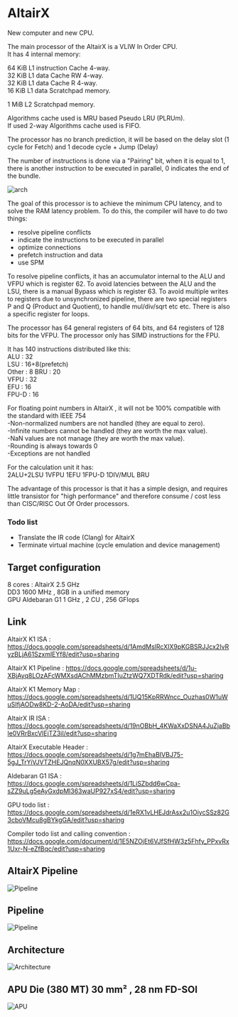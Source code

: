 # AltairX
New computer and new CPU.

The main processor of the AltairX is a VLIW In Order CPU.  
It has 4 internal memory:  

64 KiB L1 instruction Cache 4-way.  
32 KiB L1 data Cache RW 4-way.  
32 KiB L1 data Cache R 4-way.  
16 KiB L1 data Scratchpad memory.

1 MiB L2 Scratchpad memory.  

Algorithms cache used is MRU based Pseudo LRU (PLRUm).  
If used 2-way Algorithms cache used is FIFO.

The processor has no branch prediction, it will be based on the delay slot (1 cycle for Fetch) and 1 decode cycle + Jump (Delay)

The number of instructions is done via a "Pairing" bit, when it is equal to 1, there is another instruction to be executed in parallel, 0 indicates the end of the bundle.  

<img src="graph/Altair_instruction.png?raw=true" alt="arch">   

The goal of this processor is to achieve the minimum CPU latency, and to solve the RAM latency problem.
To do this, the compiler will have to do two things:
- resolve pipeline conflicts
- indicate the instructions to be executed in parallel
- optimize connections
- prefetch instruction and data
- use SPM


To resolve pipeline conflicts, it has an accumulator internal to the ALU and VFPU which is register 62.
To avoid latencies between the ALU and the LSU, there is a manual Bypass which is register 63.
To avoid multiple writes to registers due to unsynchronized pipeline, there are two special registers P and Q (Product and Quotient), to handle mul/div/sqrt etc etc.
There is also a specific register for loops.

The processor has 64 general registers of 64 bits, and 64 registers of 128 bits for the VFPU.
The processor only has SIMD instructions for the FPU.


It has 140 instructions distributed like this:  
ALU : 32  
LSU : 16+8(prefetch)    
Other : 8 
BRU : 20  
VFPU : 32  
EFU : 16  
FPU-D : 16  

For floating point numbers in AltairX , it will not be 100% compatible with the standard with IEEE 754  
-Non-normalized numbers are not handled (they are equal to zero).  
-Infinite numbers cannot be handled (they are worth the max value).  
-NaN values are not manage (they are worth the max value).  
-Rounding is always towards 0  
-Exceptions are not handled   

For the calculation unit it has:  
2ALU+2LSU 1VFPU 1EFU 1FPU-D 1DIV/MUL BRU  

The advantage of this processor is that it has a simple design, and requires little transistor for "high performance" and therefore consume / cost less than CISC/RISC Out Of Order processors.

### Todo list
- Translate the IR code (Clang) for AltairX
- Terminate virtual machine (cycle emulation and device management) 

## Target configuration
8 cores : AltairX 2.5 GHz  
DD3 1600 MHz , 8GB in a unified memory  
GPU Aldebaran G1 1 GHz , 2 CU , 256 GFlops  

## Link
AltairX K1 ISA : https://docs.google.com/spreadsheets/d/1AmdMslRcXIX9pKGBSRJJcx2IvRyzBLjA61SzxmlEYf8/edit?usp=sharing   

AltairX K1 Pipeline : https://docs.google.com/spreadsheets/d/1u-XBjAyq8LOzAFcWMXsdAChMMzbmTIuZtzWQ7XDTRdk/edit?usp=sharing  

AltairX K1 Memory Map : https://docs.google.com/spreadsheets/d/1UQ15KpRRWncc_Ouzhas0W1uWuSIfjAODw8KD-2-AoDA/edit?usp=sharing  

AltairX IR ISA : https://docs.google.com/spreadsheets/d/19nOBbH_4KWaXxDSNA4JuZjaBble0VRrBxcVlEjTZ3iI/edit?usp=sharing

AltairX Executable Header : https://docs.google.com/spreadsheets/d/1g7mEhaBIVBJ75-5gJ_TrYiVJVTZHEJQnqN0XXUBX57g/edit?usp=sharing

Aldebaran G1 ISA : https://docs.google.com/spreadsheets/d/1LiSZbdd6wCpa-sZZ9uLg5eAyGxdpMl363waUP927xS4/edit?usp=sharing  

GPU todo list : https://docs.google.com/spreadsheets/d/1eRX1vLHEJdrAsx2u1OiycSSz82G3cboVMcu8gBYkgGA/edit?usp=sharing 

Compiler todo list and calling convention : https://docs.google.com/document/d/1E5NZOjEt6VJfSfHW3z5Fhfy_PPxvRx1Uxr-N-eZfBqc/edit?usp=sharing 

## AltairX Pipeline  
<img src="graph/Pipeline.png?raw=true" alt="Pipeline">

## Pipeline
<img src="graph/Pipeline_AX.png?raw=true" alt="Pipeline">

## Architecture
<img src="graph/Architecture.png" alt="Architecture">

## APU Die (380 MT) 30 mm² , 28 nm FD-SOI
<img src="graph/APU_Diagram.png?raw=true" alt="APU">

